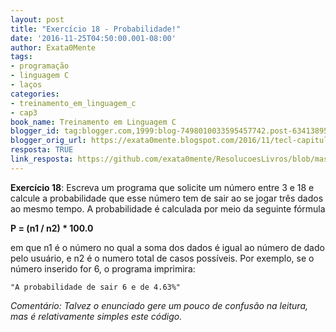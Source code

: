 ```yaml
---
layout: post
title: "Exercício 18 - Probabilidade!"
date: '2016-11-25T04:50:00.001-08:00'
author: Exata0Mente
tags:
- programação
- linguagem C
- laços
categories:
- treinamento_em_linguagem_c
- cap3  
book_name: Treinamento em Linguagem C
blogger_id: tag:blogger.com,1999:blog-7498010033595457742.post-6341389574521733016
blogger_orig_url: https://exata0mente.blogspot.com/2016/11/tecl-capitulo-3-exercicio-18.html
resposta: TRUE
link_resposta: https://github.com/exata0mente/ResolucoesLivros/blob/master/Programacao/Treinamento_em_Liguagem_C/Cap3/Exercicio18.c
---
```


**Exercício 18**: Escreva um programa que solicite um número entre 3 e 18 e calcule a probabilidade que esse número tem de sair ao se jogar três dados ao mesmo tempo. A probabilidade é calculada por meio da seguinte fórmula

**P = (n1 / n2) \* 100.0**

em que n1 é o número no qual a soma dos dados é igual ao número de dado pelo usuário, e n2 é o numero total de casos possíveis. Por exemplo, se o número inserido for 6, o programa imprimira:

```
"A probabilidade de sair 6 e de 4.63%"
```
*Comentário: Talvez o enunciado gere um pouco de confusão na leitura,
mas é relativamente simples este código.*
